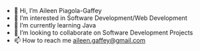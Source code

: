 - 👋 Hi, I’m Aileen Piagola-Gaffey
- 👀 I’m interested in Software Development/Web Development
- 🌱 I’m currently learning Java
- 💞️ I’m looking to collaborate on Software Development Projects
- 📫 How to reach me aileen.gaffey@gmail.com

<!---
aspiagola/aspiagola is a ✨ special ✨ repository because its `README.md` (this file) appears on your GitHub profile.
You can click the Preview link to take a look at your changes.
--->
